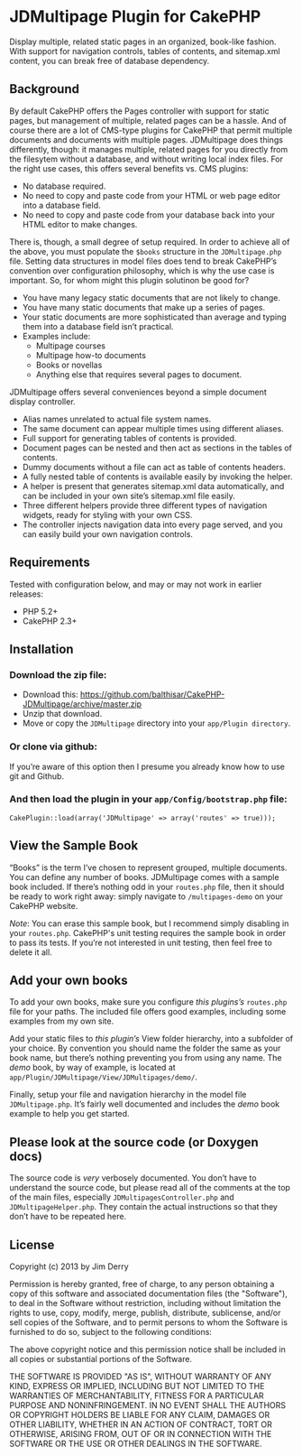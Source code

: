 JDMultipage Plugin for CakePHP
==============================

Display multiple, related static pages in an organized, book-like fashion. With support for navigation controls, tables of contents, and sitemap.xml content, you can break free of database dependency.


Background
----------

By default CakePHP offers the Pages controller with support for static pages, but management of multiple, related pages can be a hassle. And of course there are a lot of CMS-type plugins for CakePHP that permit multiple documents and documents with multiple pages. JDMultipage does things differently, though: it manages multiple, related pages for you directly from the filesytem without a database, and without writing local index files. For the right use cases, this offers several benefits vs. CMS plugins:

- No database required.
- No need to copy and paste code from your HTML or web page editor into a database field.
- No need to copy and paste code from your database back into your HTML editor to make changes.

There is, though, a small degree of setup required. In order to achieve all of the above, you must populate the `$books` structure in the `JDMultipage.php` file. Setting data structures in model files does tend to break CakePHP’s convention over configuration philosophy, which is why the use case is important. So, for whom might this plugin solutinon be good for?

- You have many legacy static documents that are not likely to change.
- You have many static documents that make up a series of pages.
- Your static documents are more sophisticated than average and typing them into a database field isn’t practical.
- Examples include:
    - Multipage courses
    - Multipage how-to documents
    - Books or novellas
    - Anything else that requires several pages to document.

JDMultipage offers several conveniences beyond a simple document display controller.

- Alias names unrelated to actual file system names.
- The same document can appear multiple times using different aliases.
- Full support for generating tables of contents is provided.
- Document pages can be nested and then act as sections in the tables of contents.
- Dummy documents without a file can act as table of contents headers.
- A fully nested table of contents is available easily by invoking the helper.
- A helper is present that generates sitemap.xml data automatically, and can be included in your own site’s sitemap.xml file easily.
- Three different helpers provide three different types of navigation widgets, ready for styling with your own CSS.
- The controller injects navigation data into every page served, and you can easily build your own navigation controls.


Requirements
------------

Tested with configuration below, and may or may not work in earlier releases:

* PHP 5.2+
* CakePHP 2.3+


Installation
------------

### Download the zip file:
- Download this: https://github.com/balthisar/CakePHP-JDMultipage/archive/master.zip
- Unzip that download.
- Move or copy the `JDMultipage` directory into your `app/Plugin directory`.


### Or clone via github:

If you’re aware of this option then I presume you already know how to use git and Github.

### And then load the plugin in your `app/Config/bootstrap.php` file:

    CakePlugin::load(array('JDMultipage' => array('routes' => true)));


View the Sample Book
--------------------

“Books” is the term I’ve chosen to represent grouped, multiple documents. You can define any number of books. JDMultipage comes with a sample book included. If there’s nothing odd in your `routes.php` file, then it should be ready to work right away: simply navigate to `/multipages-demo` on your CakePHP website.

_Note_: You can erase this sample book, but I recommend simply disabling in your `routes.php`. CakePHP's unit testing requires the sample book in order to pass its tests. If you’re not interested in unit testing, then feel free to delete it all.


Add your own books
------------------

To add your own books, make sure you configure _this plugins’s_ `routes.php` file for your paths. The included file offers good examples, including some examples from my own site.

Add your static files to _this plugin’s_ View folder hierarchy, into a subfolder of your choice. By convention you should name the folder the same as your book name, but there’s nothing preventing you from using any name. The _demo_ book, by way of example, is located at `app/Plugin/JDMultipage/View/JDMultipages/demo/`.

Finally, setup your file and navigation hierarchy in the model file `JDMultipage.php`. It’s fairly well documented and includes the _demo_ book example to help you get started.

Please look at the source code (or Doxygen docs)
------------------------------------------------

The source code is _very_ verbosely documented. You don’t have to understand the source code, but please read all of the comments at the top of the main files, especially `JDMultipagesController.php` and `JDMultipageHelper.php`. They contain the actual instructions so that they don’t have to be repeated here.


License
-------
Copyright (c) 2013 by Jim Derry

Permission is hereby granted, free of charge, to any person obtaining a copy
of this software and associated documentation files (the "Software"), to deal
in the Software without restriction, including without limitation the rights
to use, copy, modify, merge, publish, distribute, sublicense, and/or sell
copies of the Software, and to permit persons to whom the Software is
furnished to do so, subject to the following conditions:

The above copyright notice and this permission notice shall be included in
all copies or substantial portions of the Software.

THE SOFTWARE IS PROVIDED "AS IS", WITHOUT WARRANTY OF ANY KIND, EXPRESS OR
IMPLIED, INCLUDING BUT NOT LIMITED TO THE WARRANTIES OF MERCHANTABILITY,
FITNESS FOR A PARTICULAR PURPOSE AND NONINFRINGEMENT. IN NO EVENT SHALL THE
AUTHORS OR COPYRIGHT HOLDERS BE LIABLE FOR ANY CLAIM, DAMAGES OR OTHER
LIABILITY, WHETHER IN AN ACTION OF CONTRACT, TORT OR OTHERWISE, ARISING FROM,
OUT OF OR IN CONNECTION WITH THE SOFTWARE OR THE USE OR OTHER DEALINGS IN
THE SOFTWARE.
